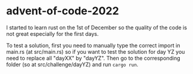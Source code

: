 # advent-of-code-2022

I started to learn rust on the 1st of December so the quality of the code is not great especially for the first days.

To test a solution, first you need to manually type the correct import in main.rs (at src/main.rs) so if you want to test the solution for day YZ you need to replace all "dayXX" by "dayYZ". Then go to the corresponding folder (so at src/challenge/dayYZ) and run `cargo run`.